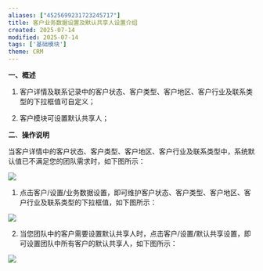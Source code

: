 ```yaml
---
aliases: ["4525699231723245717"]
title: 客户业务数据设置及默认共享人设置介绍
created: 2025-07-14
modified: 2025-07-14
tags: ['基础模块']
theme: CRM
---
```


**一、概述**

1. 客户详情及联系记录中的客户状态、客户类型、客户地区、客户行业及联系类型的下拉框值可自定义；

2. 客户模块可设置默认共享人；

**二**、**操作说明**

当客户详情中的客户状态、客户类型、客户地区、客户行业及联系类型中，系统默认值已不满足您的团队需求时，如下图所示：

![](45256b1cff4edb1891beded9edb6fa4d.jpg)

1. 点击客户/设置/业务数据设置，即可维护客户状态、客户类型、客户地区、客户行业及联系类型的下拉框值，如下图所示：

![](0328f519ef112dafbac9f0f302d74fbb.jpg)

2. 当您团队中的客户需要设置默认共享人时，点击客户/设置/默认共享设置，即可设置团队中所有客户的默认共享人，如下图所示：

![](06119b25fb1040bc1969714f4a9cdfbe.jpg)